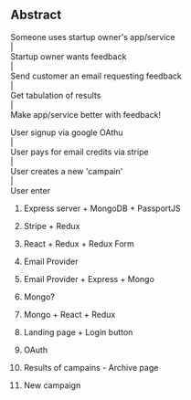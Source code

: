## Abstract

Someone uses startup owner's app/service    
|     
Startup owner wants feedback    
|    
Send customer an email requesting feedback    
|    
Get tabulation of results    
|    
Make app/service better with feedback!    



User signup via google OAthu    
|    
User pays for email credits via stripe    
|    
User creates a new 'campain'    
|    
User enter



1. Express server + MongoDB + PassportJS
2. Stripe + Redux
3. React + Redux + Redux Form
4. Email Provider
5. Email Provider + Express + Mongo
6. Mongo?
7. Mongo + React + Redux


1. Landing page + Login button
2. OAuth 
3. Results of campains - Archive page
4. New campaign



